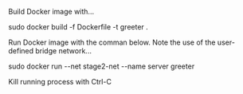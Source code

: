 Build Docker image with...

sudo docker build -f Dockerfile -t greeter .

Run Docker image with the comman below. Note the use of the user-defined bridge network...

sudo docker run --net stage2-net --name server greeter

Kill running process with Ctrl-C
